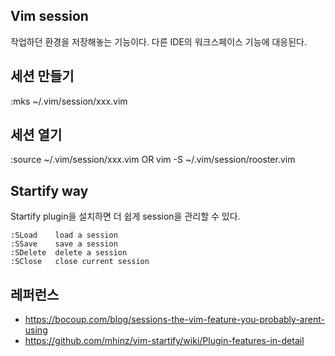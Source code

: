 ## Vim session

작업하던 환경을 저장해놓는 기능이다.
다른 IDE의 워크스페이스 기능에 대응된다.

## 세션 만들기

:mks ~/.vim/session/xxx.vim

## 세션 열기

:source ~/.vim/session/xxx.vim
OR
vim -S ~/.vim/session/rooster.vim

## Startify way

Startify plugin을 설치하면 더 쉽게 session을 관리할 수 있다.

```vim
:SLoad    load a session
:SSave    save a session
:SDelete  delete a session
:SClose   close current session
```

## 레퍼런스

* https://bocoup.com/blog/sessions-the-vim-feature-you-probably-arent-using
* https://github.com/mhinz/vim-startify/wiki/Plugin-features-in-detail

